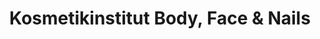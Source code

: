 ---
title: "Kosmetikinstitut Body, Face & Nails"
url: /kiel/kosmetikinstitut-body-face-und-nails/
shop: Kosmetik
---